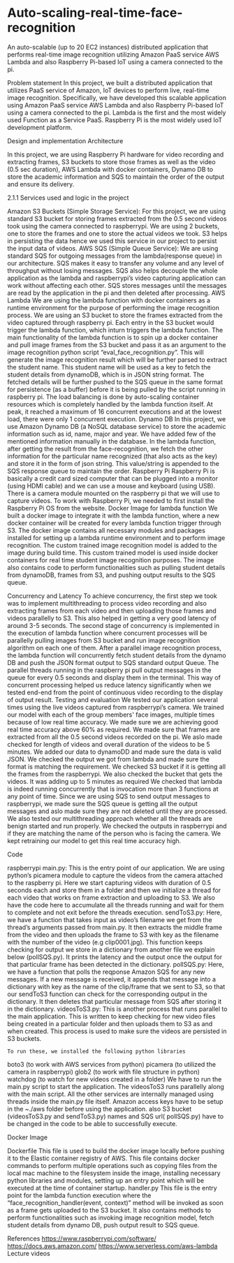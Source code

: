 # Auto-scaling-real-time-face-recognition
An auto-scalable (up to 20 EC2 instances) distributed application that performs real-time image recognition utilizing Amazon PaaS service AWS Lambda and also Raspberry Pi-based IoT using a camera connected to the pi.


Problem statement
In this project, we built a distributed application that utilizes PaaS service of Amazon, IoT devices to perform live, real-time image recognition. Specifically, we have developed this scalable application using Amazon PaaS service AWS Lambda and also Raspberry Pi-based IoT using a camera connected to the pi. Lambda is the first and the most widely used Function as a Service PaaS. Raspberry Pi is the most widely used IoT development platform. 

Design and implementation
Architecture

In this project, we are using Raspberry Pi hardware for video recording and extracting frames, S3 buckets to store those frames as well as the video (0.5 sec duration), AWS Lambda with docker containers, Dynamo DB to store the academic information and SQS to maintain the order of the output and ensure its delivery.



2.1.1 Services used and logic in the project

Amazon S3 Buckets (Simple Storage Service): 
For this project, we are using standard S3 bucket for storing frames extracted from the 0.5 second videos took using the camera connected to raspberrypi. We are using 2 buckets, one to store the frames and one to store the actual videos we took. S3 helps in persisting the data hence we used this service in our project to persist the input data of videos.
AWS SQS (Simple Queue Service):
We are using standard SQS for outgoing messages from the lambda(response queue) in our architecture. SQS makes it easy to transfer any volume and any level of throughput without losing messages. SQS also helps decouple the whole application as the lambda and raspberrypi’s video capturing application can work without affecting each other. SQS stores messages until the messages are read by the application in the pi and then deleted after processing.
AWS Lambda
We are using the lambda function with docker containers as a runtime environment for the purpose of performing the image recognition process. We are using an S3 bucket to store the frames extracted from the video captured through raspberry pi. Each entry in the S3 bucket would trigger the lambda function, which inturn triggers the lambda function. The main functionality of the lambda function is to spin up a docker container and pull image frames from the S3 bucket and pass it as an argument to the image recognition python script “eval_face_recognition.py”. This will generate the image recognition result which will be further parsed to extract the student name. This student name will be used as a key to fetch the student details from dynamoDB, which is in JSON string format. The fetched details will be further pushed to the SQS queue in the same format for persistence (as a buffer) before it is being pulled by the script running in raspberry pi. The load balancing is done by auto-scaling container resources which is completely handled by the lambda function itself. At peak, it reached a maximum of 16 concurrent executions and at the lowest load, there were only 1 concurrent execution.
Dynamo DB
In this project, we use Amazon Dynamo DB (a NoSQL database service) to store the academic information such as id, name, major and year. We have added few of the mentioned information manually in the database. In the lambda function, after getting the result from the face-recognition, we fetch the other information for the particular name recognized (that also acts as the key) and store it in the form of json string. This value/string is appended to the SQS response queue to maintain the order.
Raspberry Pi
Raspberry Pi is basically a credit card sized computer that can be plugged into a monitor (using HDMI cable) and we can use a mouse and keyboard (using USB). There is a camera module mounted on the raspberry pi that we will use to capture videos. To work with Raspberry Pi, we needed to first install the Raspberry Pi OS from the website. 
Docker Image for lambda function
	We built a docker image to integrate it with the lambda function, where a new docker container will be created for every lambda function trigger through S3. The docker image contains all necessary modules and packages installed for setting up a lambda runtime environment and to perform image recognition. The custom trained image recognition model is added to the image during build time. This custom trained model is used inside docker containers for real time student image recognition purposes. The image also contains code to perform functionalities such as pulling student details from dynamoDB, frames from S3, and pushing output results to the SQS queue. 

Concurrency and Latency
To achieve concurrency, the first step we took was to implement multithreading to process video recording and also extracting frames from each video and then uploading those frames and videos parallelly to S3. This also helped in getting a very good latency of around 3-5 seconds. The second stage of concurrency is implemented in the execution of lambda function where concurrent processes will be parallelly pulling images from S3 bucket and run image recognition algorithm on each one of them. After a parallel image recognition process, the lambda function will concurrently fetch student details from the dynamo DB and push the JSON format output to SQS standard output Queue. The parallel threads running in the raspberry pi pull output messages in the queue for every 0.5 seconds and display them in the terminal. This way of concurrent processing helped us reduce latency significantly when we tested end-end from the point of continuous video recording to the display of output result.
Testing and evaluation
We tested our application several times using the live videos captured from raspberrypi’s camera. 
We trained our model with each of the group members' face images, multiple times because of low real time accuracy. We made sure we are achieving good real time accuracy above 60% as required.
We made sure that frames are extracted from all the 0.5 second videos recorded on the pi. We aslo made checked for length of videos and overall duration of the videos to be 5 minutes.
We added our data to dynamoDD and made sure the data is valid JSON.
We checked the output we got from lambda and made sure the format is matching the requirement.
We checked S3 bucket if it is getting all the frames from the raspberrypi. We also checked the bucket that gets the videos. It was adding up to 5 minutes as required
We checked that lambda is indeed running concurrently that is invocation more than 3 functions at any point of time.
Since we are using SQS to send output messages to raspberrypi, we made sure the SQS queue is getting all the output messages and aslo made sure they are not deleted until they are processed.
We also tested our multithreading approach whether all the threads are benign started and run properly.
We checked the outputs in raspberrypi and if they are matching the name of the person who is facing the camera. We kept retraining our model to get this real time accuracy high.

Code

raspberrypi
main.py: This is the entry point of our application. We are using python’s picamera module to capture the videos from the camera attached to the raspberry pi. Here we start capturing videos with duration of 0.5 seconds each and store them in a folder and then we initialize a thread for each video that works on frame extraction and uploading to S3. We also have the code here to accumulate all the threads running and wait for them to complete and not exit before the threads execution.
sendToS3.py:  Here, we have a function that takes input as video’s filename we get from the thread’s arguments passed from main.py. It then extracts the middle frame from the video and then uploads the frame to S3 with key as the filename with the number of the video (e.g clip0001.jpg). This function keeps checking for output we store in a dictionary from another file we explain below (pollSQS.py). It prints the latency and the output once the output for that particular frame has been detected in the dictionary.
pollSQS.py: Here, we have a function that polls the reqponse Amazon SQS for any new messages. If a new message is received, it appends that message into a dictionary with key as the name of the clip/frame that we sent to S3, so that our sendToS3 function can check for the corresponding output in the dictionary. It then deletes that particular message from SQS after storing it in the dictionary.
videosToS3.py:  This is another process that runs parallel to the main application. This is written to keep checking for new video files being created in a particular folder and then uploads them to S3 as and when created. This process is used to make sure the videos are persisted in S3 buckets.

	To run these, we installed the following python libraries
boto3 (to work with AWS services from python)
picamera (to utilized the camera in raspberrypi)
glob2 (to work with file structure in python)
watchdog (to watch for new videos created in a folder)
We have to run the main.py script to start the application. The videosToS3 runs parallelly along with the main script. All the other services are internally managed using threads inside the main.py file itself.
Amazon access keys have to be setup in the ~./aws folder before using the application. also S3 bucket (videosToS3.py and sendToS3.py) names and SQS url( pollSQS.py)  have to be changed in the code to be able to successfully execute.

Docker Image

Dockerfile
This file is used to build the docker image locally before pushing it to the Elastic container registry of AWS. This file contains docker commands to perform multiple operations such as copying files from the local mac machine to the filesystem inside the image, installing necessary python libraries and modules, setting up an entry point which will be executed at the time of container startup.
handler.py
This file is the entry point for the lambda function execution where the “face_recognition_handler(event, context)” method will be invoked as soon as a frame gets uploaded to the S3 bucket. It also contains methods to perform functionalities such as invoking image recognition model, fetch student details from dynamo DB, push output result to SQS queue.

References
https://www.raspberrypi.com/software/
https://docs.aws.amazon.com/
https://www.serverless.com/aws-lambda
Lecture videos




